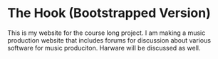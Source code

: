 # The Hook (Bootstrapped Version)

This is my website for the course long project.  I am making a music production website that includes forums for discussion about various software for music produciton.  Harware will be discussed as well.  
